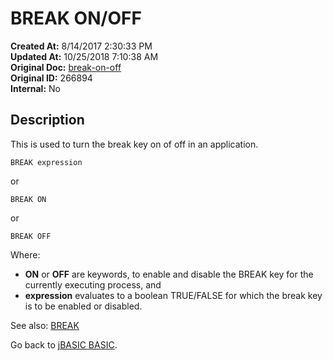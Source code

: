 # BREAK ON/OFF

**Created At:** 8/14/2017 2:30:33 PM  
**Updated At:** 10/25/2018 7:10:38 AM  
**Original Doc:** [break-on-off](https://docs.jbase.com/36868-jbase-basic/break-on-off)  
**Original ID:** 266894  
**Internal:** No  

## Description

This is used to turn the break key on of off in an application.

```
BREAK expression
```

or

```
BREAK ON
```

or

```
BREAK OFF
```

Where:

- **ON** or **OFF** are keywords, to enable and disable the BREAK key for the currently executing process, and
- **expression** evaluates to a boolean TRUE/FALSE for which the break key is to be enabled or disabled.

See also: [BREAK](./../break)

Go back to [jBASIC BASIC](./../jbase-basic-programmers-reference-guide).
